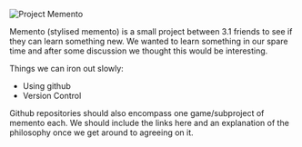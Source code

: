![Project Memento](https://cdn.discordapp.com/attachments/495467426595602433/538179334935150624/Untitled-1.png "Memento")

Memento (stylised memento) is a small project between 3.1 friends to see if they can learn something new.
We wanted to learn something in our spare time and after some discussion we thought this would be interesting.

Things we can iron out slowly:

* Using github
* Version Control



Github repositories should also encompass one game/subproject of memento each. We should include the links here and an explanation of the philosophy once we get around to agreeing on it.
